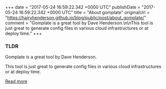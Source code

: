 +++
date = "2017-05-24 16:59:22.342 +0000 UTC"
publishDate = "2017-05-24 16:59:22.342 +0000 UTC"
title = "About gomplate"
originalUrl = "https://hairyhenderson.github.io/blog/public/post/about_gomplate/"
comment = "Gomplate is a great tool by Dave Henderson.\n\nThis tool is just great to generate config files in various cloud infrastructures or at deploy time."
+++

### TLDR

Gomplate is a great tool by Dave Henderson.

This tool is just great to generate config files in various cloud infrastructures or at deploy time.

[Read more](https://hairyhenderson.github.io/blog/public/post/about_gomplate/)
